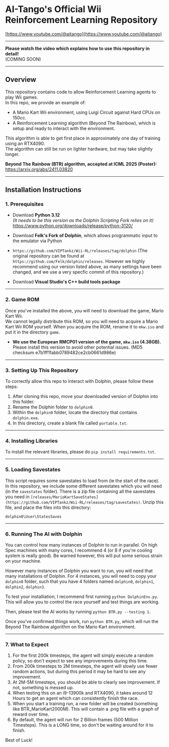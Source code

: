 # AI-Tango's Official Wii Reinforcement Learning Repository

[https://www.youtube.com/@aitango](https://www.youtube.com/@aitango)

---

**Please watch the video which explains how to use this repository in detail!**  
(COMING SOON)

---

## Overview

This repository contains code to allow Reinforcement Learning agents to play Wii games.  
In this repo, we provide an example of:

- A Mario Kart Wii environment, using Luigi Circuit against Hard CPUs on 150cc.
- A Reinforcement Learning algorithm (Beyond The Rainbow), which is setup and ready to interact with the environment.

This algorithm is able to get first place in approximately one day of training using an RTX4090.  
The algorithm can still be run on lighter hardware, but may take slightly longer.

**Beyond The Rainbow (BTR) algorithm, accepted at ICML 2025 (Poster):**  
https://arxiv.org/abs/2411.03820

---

## Installation Instructions

### 1. Prerequisites

- Download **Python 3.12**  
  _(It needs to be this version as the Dolphin Scripting Fork relies on it)_  
  https://www.python.org/downloads/release/python-3120/

- Download **Felk's Fork of Dolphin**, which allows programmatic input to the emulator via Python
- `https://github.com/VIPTankz/Wii-RL/releases/tag/dolphin`
  (The original repository can be found at `https://github.com/Felk/dolphin/releases`. However we highly recommend using our version listed above, as many settings have been changed, and we use a very specfic commit of this repository.)

- Download **Visual Studio's C++ build tools package**

---

### 2. Game ROM

Once you've installed the above, you will need to download the game, Mario Kart Wii.  
We cannot legally distribute this ROM, so you will need to acquire a Mario Kart Wii ROM yourself.
When you acquire the ROM, rename it to `mkw.iso` and put it in the directory `game`.

- **We use the European RMCP01 version of the game, `mkw.iso` (4.38GB).**  
  Please install this version to avoid other potential issues.
  (MD5 checksum e7b1ff1fabb0789482ce2cb0661d986e)

---

### 3. Setting Up This Repository

To correctly allow this repo to interact with Dolphin, please follow these steps:

1. After cloning this repo, move your downloaded version of Dolphin into this folder.
2. Rename the Dolphin folder to `dolphin0`.
3. Within the `dolphin0` folder, locate the directory that contains `dolphin.exe`.
4. In this directory, create a blank file called `portable.txt`.

---

### 4. Installing Libraries

To install the relevant libraries, please do `pip install requirements.txt`.

---

### 5. Loading Savestates

This script requires some savestates to load from (ie the start of the race).
In this repository, we include some different savestates which you will need (in the `savestates` folder).
There is a zip file containing all the savestates you need in `[releases/MarioKartSaveStates](https://github.com/VIPTankz/Wii-RL/releases/tag/savestates)`.
Unzip this file, and place the files into this directory:

`dolphin0\User\StatesSaves`

---
### 6. Running The AI with Dolphin

You can control how many instances of Dolphin to run in parallel. On high Spec machines with many cores, I recommend 4 (or 8 if you're cooling system is really good).
Be warned however, this will put some serious strain on your machine.

However many instances of Dolphin you want to run, you will need that many installations of Dolphin. 
For 4 instances, you will need to copy your `dolphin0` folder, such that you have 4 folders named `dolphin0`, `dolphin1`, `dolphin2`, `dolphin3`.

To test your installiation, I recommend first running `python DolphinEnv.py`. This will allow you to control the race yourself and test things are working.

Then, please test the AI works by running `python BTR.py --testing 1`. 

Once you've confirmed things work, run `python BTR.py`, which will run the Beyond The Rainbow algorithm on the Mario Kart environment.

---

### 7. What to Expect

1. For the first 200k timesteps, the agent will simply execute a random policy, so don't expect to see any improvements during this time.
2. From 200k timesteps to 2M timesteps, the agent will slowly use fewer random actions, but during this period it may be hard to see any improvement.
3. At 2M-5M timesteps, you should be able to clearly see improvement. If not, something is messed up.
4. When testing this on an i9-13900k and RTX4090, it takes around 12 Hours to get an agent which can consistently finish the race.
5. When you start a training run, a new folder will be created (something like BTR_MarioKart2000M). This will contain a .png file with a graph of reward over time.
6. By default, the agent will run for 2 Billion frames (500 Million Timesteps). This is a LONG time, so don't be waiting around for it to finish.

Best of Luck!

